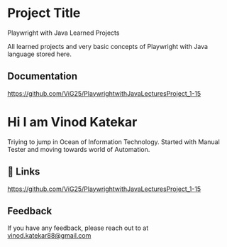 
# Project Title

Playwright with Java Learned Projects

All learned projects and very basic concepts of Playwright with Java language stored here.
## Documentation
https://github.com/ViG25/PlaywrightwithJavaLecturesProject_1-15
# Hi I am Vinod Katekar

Triying to jump in Ocean of Information Technology.
Started with Manual Tester and moving towards world of  Automation.


## 🔗 Links
https://github.com/ViG25/PlaywrightwithJavaLecturesProject_1-15


## Feedback

If you have any feedback, please reach out to at vinod.katekar88@gmail.com